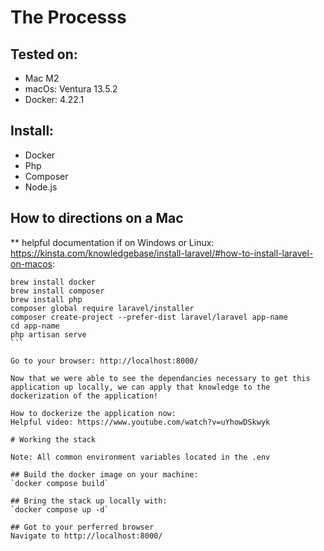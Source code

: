 # The Processs

## Tested on:
- Mac M2
- macOs: Ventura 13.5.2
- Docker: 4.22.1

## Install:
- Docker
- Php
- Composer
- Node.js

## How to directions on a Mac

** helpful documentation if on Windows or Linux:
https://kinsta.com/knowledgebase/install-laravel/#how-to-install-laravel-on-macos:

``````
brew install docker
brew install composer
brew install php
composer global require laravel/installer
composer create-project --prefer-dist laravel/laravel app-name
cd app-name
php artisan serve
```

Go to your browser: http://localhost:8000/

Now that we were able to see the dependancies necessary to get this application up locally, we can apply that knowledge to the dockerization of the application! 

How to dockerize the application now:
Helpful video: https://www.youtube.com/watch?v=uYhowDSkwyk

# Working the stack

Note: All common environment variables located in the .env

## Build the docker image on your machine:
`docker compose build`

## Bring the stack up locally with:
`docker compose up -d`

## Got to your perferred browser
Navigate to http://localhost:8000/